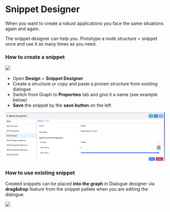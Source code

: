 # Snippet Designer

When you want to create a robust applications you face the same situations again and again.

The snippet designer can help you. Prototype a node structure = snippet once and use it as many times as you need.

### How to create a snippet

![](../../../.gitbook/assets/snippet-question.jpg)

* Open **Design** > **Snippet Designer**
* Create a structure or copy and paste a proven structure from existing dialogue
* Switch from Graph to **Properties** tab and give it a name (see example below)
* **Save** the snippet by the **save button** on the left

![](<../../../.gitbook/assets/image (8).png>)

### How to use existing snippet

Created snippets can be placed **into the graph** in Dialogue designer via **drag\&drop** feature from the snippet pallete when you are editing the dialogue.

![](../../../.gitbook/assets/screen-recording-2021-03-19-at-16.09.47.gif)
